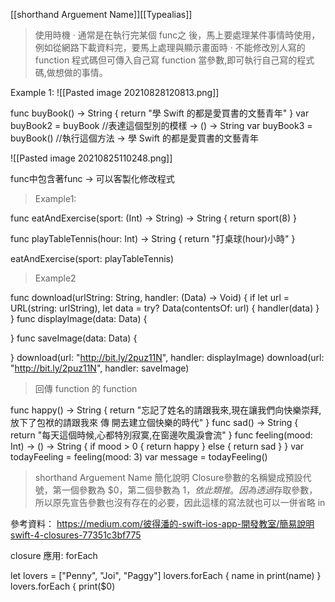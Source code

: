 [[shorthand Arguement Name]][[Typealias]]

>使用時機
· 通常是在執行完某個 func之 後，馬上要處理某件事情時使用，例如從網路下載資料完，要馬上處理與顯示畫面時
· 不能修改別人寫的 function 程式碼但可傳入自己寫 function 當參數,即可執行自己寫的程式碼,做想做的事情。

Example 1:
![[Pasted image 20210828120813.png]]

func buyBook() -> String {
 	return "學 Swift 的都是愛買書的文藝青年"
 }
 var buyBook2 = buyBook //表達這個型別的模樣  ->   () -> String
 var buyBook3 = buyBook() //執行這個方法 -> 學 Swift 的都是愛買書的文藝青年
 
 ![[Pasted image 20210825110248.png]]
 
 
 
func中包含著func -> 可以客製化修改程式

>Example1:
 
func eatAndExercise(sport: (Int) -> String) -> String {
	return sport(8)
}

func playTableTennis(hour: Int) -> String {
	return "打桌球\(hour)小時"
}

eatAndExercise(sport: playTableTennis)

>Example2

func download(urlString: String, handler: (Data) -> Void) {
	if let url = URL(string: urlString),
		let data = try? Data(contentsOf: url) {
			handler(data)
}
}
func displayImage(data: Data) {

}
func saveImage(data: Data) {

}
download(url: "http://bit.ly/2puz11N", handler: displayImage)
download(url: "http://bit.ly/2puz11N", handler: saveImage)


> 回傳 function 的 function

func happy() -> String {
return "忘記了姓名的請跟我來,現在讓我們向快樂崇拜,放下了包袱的請跟我來 傳
開去建立個快樂的時代"
}
func sad() -> String {
return "每天這個時候,心都特別寂寞,在窗邊吹風淚會流"
}
func feeling(mood: Int) -> () -> String {
if mood > 0 {
return happy
}
else {
return sad
}
}
var todayFeeling = feeling(mood: 3)
var message = todayFeeling()

>shorthand Arguement Name 簡化說明
Closure參數的名稱變成預設代號，第一個參數為 $0，第二個參數為 $1，依此類推。因為透過$存取參數，所以原先宣告參數也沒有存在的必要，因此這樣的寫法就也可以一併省略 in	


參考資料：
https://medium.com/彼得潘的-swift-ios-app-開發教室/簡易說明swift-4-closures-77351c3bf775


closure 應用: forEach

let lovers = ["Penny", "Joi", "Paggy"]
lovers.forEach { name in
	print(name)
}
lovers.forEach { print($0)